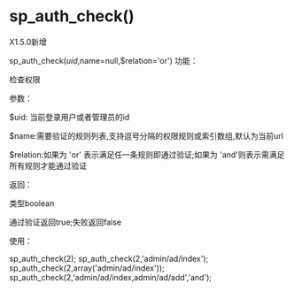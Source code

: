 # sp_auth_check()
X1.5.0新增

sp_auth_check($uid,$name=null,$relation='or')
功能：

检查权限

参数：

$uid: 当前登录用户或者管理员的id

$name:需要验证的规则列表,支持逗号分隔的权限规则或索引数组,默认为当前url

$relation:如果为 'or' 表示满足任一条规则即通过验证;如果为 'and'则表示需满足所有规则才能通过验证

返回：

类型boolean

通过验证返回true;失败返回false 

使用：

sp_auth_check(2);
sp_auth_check(2,'admin/ad/index');
sp_auth_check(2,array('admin/ad/index'));
sp_auth_check(2,'admin/ad/index,admin/ad/add','and');
